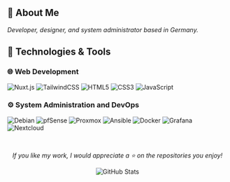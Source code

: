 ## 🌟 About Me
*Developer, designer, and system administrator based in Germany.*

## 💫 Technologies & Tools
### 🌐 Web Development
![Nuxt.js](https://img.shields.io/badge/Nuxt.js-0D1117?style=for-the-badge&logo=nuxt.js&logoColor=58A6FF)
![TailwindCSS](https://img.shields.io/badge/Tailwind_CSS-0D1117?style=for-the-badge&logo=tailwind-css&logoColor=58A6FF)
![HTML5](https://img.shields.io/badge/HTML5-0D1117?style=for-the-badge&logo=html5&logoColor=58A6FF)
![CSS3](https://img.shields.io/badge/CSS3-0D1117?style=for-the-badge&logo=css3&logoColor=58A6FF)
![JavaScript](https://img.shields.io/badge/JavaScript-0D1117?style=for-the-badge&logo=javascript&logoColor=58A6FF)

### ⚙️ System Administration and DevOps
![Debian](https://img.shields.io/badge/Debian-0D1117?style=for-the-badge&logo=debian&logoColor=58A6FF)
![pfSense](https://img.shields.io/badge/pfSense-0D1117?style=for-the-badge&logoColor=58A6FF&logo=fireship)
![Proxmox](https://img.shields.io/badge/Proxmox-0D1117?style=for-the-badge&logo=proxmox&logoColor=58A6FF)
![Ansible](https://img.shields.io/badge/Ansible-0D1117?style=for-the-badge&logo=ansible&logoColor=58A6FF)
![Docker](https://img.shields.io/badge/Docker-0D1117?style=for-the-badge&logo=docker&logoColor=58A6FF)
![Grafana](https://img.shields.io/badge/Grafana-0D1117?style=for-the-badge&logo=grafana&logoColor=58A6FF)
![Nextcloud](https://img.shields.io/badge/Nextcloud-0D1117?style=for-the-badge&logo=nextcloud&logoColor=58A6FF)

<br/>

<div align="center">

*If you like my work, I would appreciate a ⭐ on the repositories you enjoy!*

  <img src="https://github-readme-stats.vercel.app/api?username=L50N&include_all_commits=true&count_private=true&show_icons=true&line_height=20&title_color=58A6FF&icon_color=58A6FF&text_color=58A6FF&bg_color=0D1117" alt="GitHub Stats"/>

</div>
